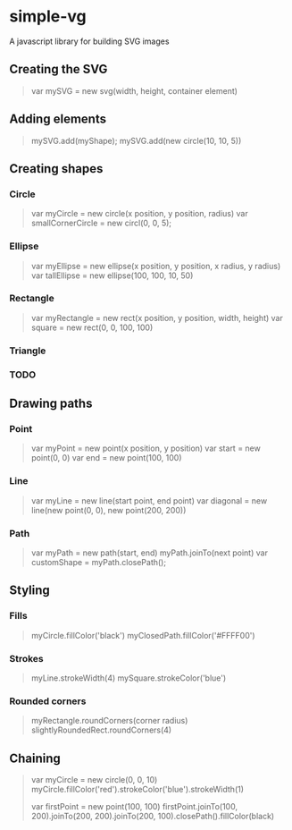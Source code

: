simple-vg
===========
A javascript library for building SVG images


## Creating the SVG

> var mySVG = new svg(width, height, container element)

## Adding elements

> mySVG.add(myShape);
> mySVG.add(new circle(10, 10, 5))

## Creating shapes

### Circle

> var myCircle = new circle(x position, y position, radius)
> var smallCornerCircle = new circl(0, 0, 5);

### Ellipse

> var myEllipse = new ellipse(x position, y position, x radius, y radius)
> var tallEllipse = new ellipse(100, 100, 10, 50)

### Rectangle

> var myRectangle = new rect(x position, y position, width, height)
> var square = new rect(0, 0, 100, 100)

### Triangle

### TODO

## Drawing paths

### Point

> var myPoint = new point(x position, y position)
> var start = new point(0, 0)
> var end = new point(100, 100)

### Line

> var myLine = new line(start point, end point)
> var diagonal = new line(new point(0, 0), new point(200, 200))

### Path

> var myPath = new path(start, end)
> myPath.joinTo(next point)
> var customShape = myPath.closePath();

## Styling

### Fills

> myCircle.fillColor('black')
> myClosedPath.fillColor('#FFFF00')

### Strokes

> myLine.strokeWidth(4)
> mySquare.strokeColor('blue')

### Rounded corners

> myRectangle.roundCorners(corner radius)
> slightlyRoundedRect.roundCorners(4)

## Chaining

> var myCircle = new circle(0, 0, 10)
> myCircle.fillColor('red').strokeColor('blue').strokeWidth(1)
>
> var firstPoint = new point(100, 100)
> firstPoint.joinTo(100, 200).joinTo(200, 200).joinTo(200, 100).closePath().fillColor(black)
